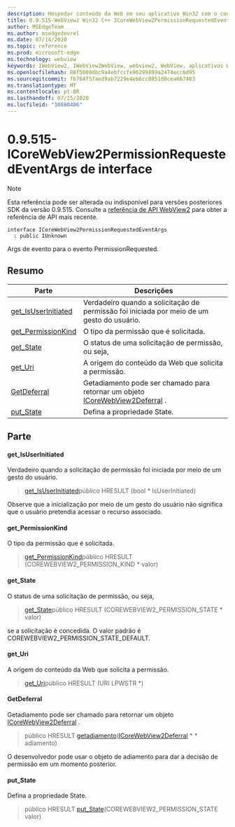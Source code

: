 ```yaml
---
description: Hospedar conteúdo da Web em seu aplicativo Win32 com o controle WebView2 do Microsoft Edge
title: 0.9.515-WebView2 Win32 C++ ICoreWebView2PermissionRequestedEventArgs
author: MSEdgeTeam
ms.author: msedgedevrel
ms.date: 07/14/2020
ms.topic: reference
ms.prod: microsoft-edge
ms.technology: webview
keywords: IWebView2, IWebView2WebView, webview2, WebView, aplicativos Win32, Win32, Edge, ICoreWebView2, ICoreWebView2Controller, controle do navegador, HTML Edge
ms.openlocfilehash: 88f5008dbc9a4ebfccfe96299899a2474ecc6d95
ms.sourcegitcommit: f6764f57aed9ab7229e4eb6cc8851d0cea667403
ms.translationtype: MT
ms.contentlocale: pt-BR
ms.lasthandoff: 07/15/2020
ms.locfileid: "10880406"
---
```

# 0.9.515-ICoreWebView2PermissionRequestedEventArgs de interface 

> [!NOTE]
> Esta referência pode ser alterada ou indisponível para versões posteriores SDK da versão 0.9.515. Consulte a [referência de API WebView2](../../../webview2-api-reference.md) para obter a referência de API mais recente.

```
interface ICoreWebView2PermissionRequestedEventArgs
  : public IUnknown
```

Args de evento para o evento PermissionRequested.

## Resumo

 Parte                        | Descrições
--------------------------------|---------------------------------------------
[get_IsUserInitiated](#get_isuserinitiated) | Verdadeiro quando a solicitação de permissão foi iniciada por meio de um gesto do usuário.
[get_PermissionKind](#get_permissionkind) | O tipo da permissão que é solicitada.
[get_State](#get_state) | O status de uma solicitação de permissão, ou seja,
[get_Uri](#get_uri) | A origem do conteúdo da Web que solicita a permissão.
[GetDeferral](#getdeferral) | Getadiamento pode ser chamado para retornar um objeto [ICoreWebView2Deferral](icorewebview2deferral.md) .
[put_State](#put_state) | Defina a propriedade State.

## Parte

#### get_IsUserInitiated 

Verdadeiro quando a solicitação de permissão foi iniciada por meio de um gesto do usuário.

> [get_IsUserInitiated](#get_isuserinitiated)público HRESULT (bool * IsUserInitiated)

Observe que a inicialização por meio de um gesto do usuário não significa que o usuário pretendia acessar o recurso associado.

#### get_PermissionKind 

O tipo da permissão que é solicitada.

> [get_PermissionKind](#get_permissionkind)público HRESULT (COREWEBVIEW2_PERMISSION_KIND * valor)

#### get_State 

O status de uma solicitação de permissão, ou seja,

> [get_State](#get_state)público HRESULT (COREWEBVIEW2_PERMISSION_STATE * valor)

se a solicitação é concedida. O valor padrão é COREWEBVIEW2_PERMISSION_STATE_DEFAULT.

#### get_Uri 

A origem do conteúdo da Web que solicita a permissão.

> [get_Uri](#get_uri)público HRESULT (URI LPWSTR *)

#### GetDeferral 

Getadiamento pode ser chamado para retornar um objeto [ICoreWebView2Deferral](icorewebview2deferral.md) .

> público HRESULT [getadiamento](#getdeferral)([ICoreWebView2Deferral](icorewebview2deferral.md) * * adiamento)

O desenvolvedor pode usar o objeto de adiamento para dar a decisão de permissão em um momento posterior.

#### put_State 

Defina a propriedade State.

> público HRESULT [put_State](#put_state)(COREWEBVIEW2_PERMISSION_STATE valor)

